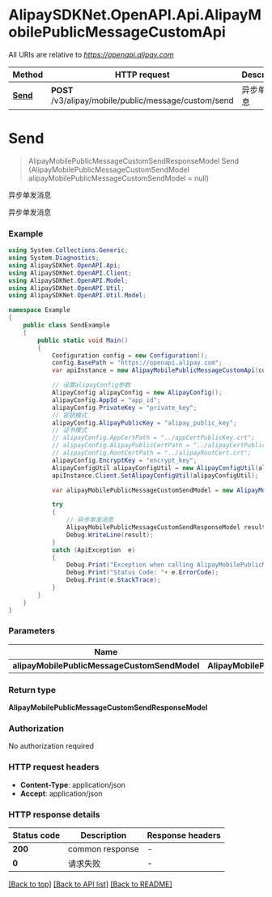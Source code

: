 # AlipaySDKNet.OpenAPI.Api.AlipayMobilePublicMessageCustomApi

All URIs are relative to *https://openapi.alipay.com*

Method | HTTP request | Description
------------- | ------------- | -------------
[**Send**](AlipayMobilePublicMessageCustomApi.md#send) | **POST** /v3/alipay/mobile/public/message/custom/send | 异步单发消息


<a name="send"></a>
# **Send**
> AlipayMobilePublicMessageCustomSendResponseModel Send (AlipayMobilePublicMessageCustomSendModel alipayMobilePublicMessageCustomSendModel = null)

异步单发消息

异步单发消息

### Example
```csharp
using System.Collections.Generic;
using System.Diagnostics;
using AlipaySDKNet.OpenAPI.Api;
using AlipaySDKNet.OpenAPI.Client;
using AlipaySDKNet.OpenAPI.Model;
using AlipaySDKNet.OpenAPI.Util;
using AlipaySDKNet.OpenAPI.Util.Model;

namespace Example
{
    public class SendExample
    {
        public static void Main()
        {
            Configuration config = new Configuration();
            config.BasePath = "https://openapi.alipay.com";
            var apiInstance = new AlipayMobilePublicMessageCustomApi(config);

            // 设置alipayConfig参数
            AlipayConfig alipayConfig = new AlipayConfig();
            alipayConfig.AppId = "app_id";
            alipayConfig.PrivateKey = "private_key";
            // 密钥模式
            alipayConfig.AlipayPublicKey = "alipay_public_key";
            // 证书模式
            // alipayConfig.AppCertPath = "../appCertPublicKey.crt";
            // alipayConfig.AlipayPublicCertPath = "../alipayCertPublicKey_RSA2.crt";
            // alipayConfig.RootCertPath = "../alipayRootCert.crt";
            alipayConfig.EncryptKey = "encrypt_key";
            AlipayConfigUtil alipayConfigUtil = new AlipayConfigUtil(alipayConfig);
            apiInstance.Client.SetAlipayConfigUtil(alipayConfigUtil);

            var alipayMobilePublicMessageCustomSendModel = new AlipayMobilePublicMessageCustomSendModel(); // AlipayMobilePublicMessageCustomSendModel |  (optional) 

            try
            {
                // 异步单发消息
                AlipayMobilePublicMessageCustomSendResponseModel result = apiInstance.Send(alipayMobilePublicMessageCustomSendModel);
                Debug.WriteLine(result);
            }
            catch (ApiException  e)
            {
                Debug.Print("Exception when calling AlipayMobilePublicMessageCustomApi.Send: " + e.Message );
                Debug.Print("Status Code: "+ e.ErrorCode);
                Debug.Print(e.StackTrace);
            }
        }
    }
}
```

### Parameters

Name | Type | Description  | Notes
------------- | ------------- | ------------- | -------------
 **alipayMobilePublicMessageCustomSendModel** | **AlipayMobilePublicMessageCustomSendModel**|  | [optional] 

### Return type

**AlipayMobilePublicMessageCustomSendResponseModel**

### Authorization

No authorization required

### HTTP request headers

 - **Content-Type**: application/json
 - **Accept**: application/json


### HTTP response details
| Status code | Description | Response headers |
|-------------|-------------|------------------|
| **200** | common response |  -  |
| **0** | 请求失败 |  -  |

[[Back to top]](#) [[Back to API list]](../README.md#documentation-for-api-endpoints) [[Back to README]](../README.md)


